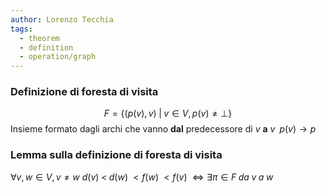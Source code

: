 ```yaml
---
author: Lorenzo Tecchia
tags:
  - theorem
  - definition
  - operation/graph
---
```


### Definizione di foresta di visita
 $$F = \{(p(v), v)\;|\;v\in V, p(v) \neq \bot \}$$
Insieme formato dagli archi che vanno **dal** predecessore di $v$ **a** $v\;\; p(v)\rightarrow p$ 
<!--ID: 1715263181622-->




### Lemma sulla definizione di foresta di visita
$\forall v,w \in V, v \neq w$
$d(v)\;<\;d(w)\;<f(w)\;<f(v)\; \iff \exists \pi \in F\; da\; v \; a \; w$
<!--ID: 1715263181623-->




